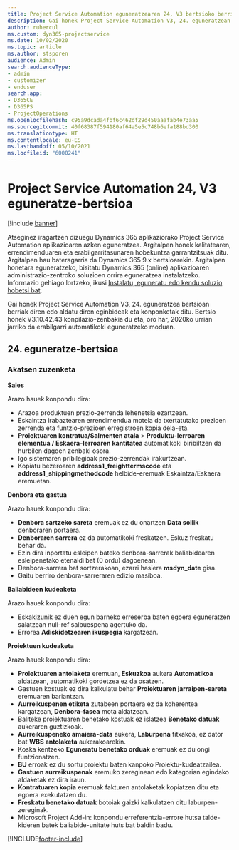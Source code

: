 ```yaml
---
title: Project Service Automation eguneratzearen 24, V3 bertsioko berrikuntzak edo aldaketak
description: Gai honek Project Service Automation V3, 24. eguneratzean erabilgarri dauden eginbideak eta konponketak ditu.
author: ruhercul
ms.custom: dyn365-projectservice
ms.date: 10/02/2020
ms.topic: article
ms.author: stsporen
audience: Admin
search.audienceType:
- admin
- customizer
- enduser
search.app:
- D365CE
- D365PS
- ProjectOperations
ms.openlocfilehash: c95a9dcada4fbf6c462df29d450aaafab4e73aa5
ms.sourcegitcommit: 40f68387f594180af64a5e5c748b6efa188bd300
ms.translationtype: HT
ms.contentlocale: eu-ES
ms.lasthandoff: 05/10/2021
ms.locfileid: "6000241"
---
```

# <a name="project-service-automation-update-release-24-v3"></a>Project Service Automation 24, V3 eguneratze-bertsioa

[!include [banner](../includes/psa-now-project-operations.md)]

Atseginez iragartzen dizuegu Dynamics 365 aplikaziorako Project Service Automation aplikazioaren azken eguneratzea. Argitalpen honek kalitatearen, errendimenduaren eta erabilgarritasunaren hobekuntza garrantzitsuak ditu. Argitalpen hau bateragarria da Dynamics 365 9.x bertsioarekin. Argitalpen honetara eguneratzeko, bisitatu Dynamics 365 (online) aplikazioaren administrazio-zentroko soluzioen orrira eguneratzea instalatzeko. Informazio gehiago lortzeko, ikusi [Instalatu, eguneratu edo kendu soluzio hobetsi bat](/power-platform/admin/install-remove-preferred-solution).

Gai honek Project Service Automation V3, 24. eguneratzea bertsioan berriak diren edo aldatu diren eginbideak eta konponketak ditu. Bertsio honek V3.10.42.43 konpilazio-zenbakia du eta, oro har, 2020ko urrian jarriko da erabilgarri automatikoki eguneratzeko moduan.

## <a name="update-release-24"></a>24. eguneratze-bertsioa

### <a name="bug-fixes"></a>Akatsen zuzenketa

**Sales**

Arazo hauek konpondu dira:

- Arazoa produktuen prezio-zerrenda lehenetsia ezartzean.
- Eskaintza irabaztearen errendimendua motela da txertatutako prezioen zerrenda eta funtzio-prezioen erregistroen kopia dela-eta.
- **Proiektuaren kontratua/Salmenten atala** > **Produktu-lerroaren elementua / Eskaera-lerroaren kantitatea** automatikoki biribiltzen da hurbilen dagoen zenbaki osora.
- Igo sistemaren pribilegioak prezio-zerrendak irakurtzean.
- Kopiatu bezeroaren **address1_freighttermscode** eta **address1_shippingmethodcode** helbide-eremuak Eskaintza/Eskaera eremuetan. 


**Denbora eta gastua**

Arazo hauek konpondu dira:

- **Denbora sartzeko sareta** eremuak ez du onartzen **Data soilik** denboraren portaera.
- **Denboraren sarrera** ez da automatikoki freskatzen. Eskuz freskatu behar da.
- Ezin dira inportatu esleipen bateko denbora-sarrerak baliabidearen esleipenetako etenaldi bat (0 ordu) dagoenean.
- Denbora-sarrera bat sortzerakoan, ezarri hasiera **msdyn_date** gisa.
- Gaitu berriro denbora-sarreraren edizio masiboa.

**Baliabideen kudeaketa**

Arazo hauek konpondu dira:

- Eskakizunik ez duen egun barneko erreserba baten egoera eguneratzen saiatzean null-ref salbuespena agertuko da.
- Errorea **Adiskidetzearen ikuspegia** kargatzean.


**Proiektuen kudeaketa**

Arazo hauek konpondu dira:

- **Proiektuaren antolaketa** eremuan, **Eskuzkoa** aukera **Automatikoa** aldatzean, automatikoki gordetzea ez da osatzen.
- Gastuen kostuak ez dira kalkulatu behar **Proiektuaren jarraipen-sareta** eremuaren bariantzan.
- **Aurreikuspenen etiketa** zutabeen portaera ez da koherentea kargatzean, **Denbora-fasea** mota aldatzean.
- Baliteke proiektuaren benetako kostuak ez islatzea **Benetako datuak** aukeraren guztizkoak.
- **Aurreikuspeneko amaiera-data** aukera, **Laburpena** fitxakoa, ez dator bat **WBS antolaketa** aukerakoarekin.
- Koska kentzeko **Eguneratu benetako orduak** eremuak ez du ongi funtzionatzen.
- **BU** erroak ez du sortu proiektu baten kanpoko Proiektu-kudeatzailea.
- **Gastuen aurreikuspenak** eremuko zereginean edo kategorian egindako aldaketak ez dira iraun.
- **Kontratuaren kopia** eremuak fakturen antolaketak kopiatzen ditu eta egoera exekutatzen du.
- **Freskatu benetako datuak** botoiak gaizki kalkulatzen ditu laburpen-zereginak.
- Microsoft Project Add-in: konpondu erreferentzia-errore hutsa talde-kideren batek baliabide-unitate huts bat baldin badu.



[!INCLUDE[footer-include](../includes/footer-banner.md)]